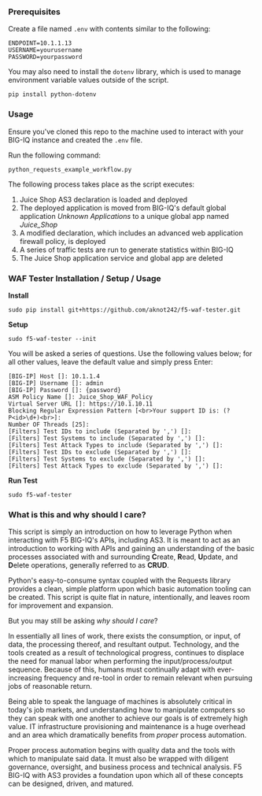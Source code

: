 ### Prerequisites

Create a file named `.env` with contents similar to the following:

```
ENDPOINT=10.1.1.13
USERNAME=yourusername
PASSWORD=yourpassword
```

You may also need to install the `dotenv` library, which is used to manage environment variable values outside of the script.

```
pip install python-dotenv
```

### Usage

Ensure you've cloned this repo to the machine used to interact with your BIG-IQ instance and created the `.env` file.

Run the following command:

```
python_requests_example_workflow.py
```

The following process takes place as the script executes:

1. Juice Shop AS3 declaration is loaded and deployed
1. The deployed application is moved from BIG-IQ's default global application *Unknown Applications* to a unique global app named *Juice_Shop*
1. A modified declaration, which includes an advanced web application firewall policy, is deployed
1. A series of traffic tests are run to generate statistics within BIG-IQ
1. The Juice Shop application service and global app are deleted


### WAF Tester Installation / Setup / Usage
**Install**
```
sudo pip install git+https://github.com/aknot242/f5-waf-tester.git
```

**Setup**
```
sudo f5-waf-tester --init
```

You will be asked a series of questions. Use the following values below; for all other values, leave the default value and simply press Enter:

```
[BIG-IP] Host []: 10.1.1.4
[BIG-IP] Username []: admin
[BIG-IP] Password []: {password}
ASM Policy Name []: Juice_Shop_WAF_Policy
Virtual Server URL []: https://10.1.10.11
Blocking Regular Expression Pattern [<br>Your support ID is: (?P<id>\d+)<br>]:
Number OF Threads [25]:
[Filters] Test IDs to include (Separated by ',') []:
[Filters] Test Systems to include (Separated by ',') []:
[Filters] Test Attack Types to include (Separated by ',') []:
[Filters] Test IDs to exclude (Separated by ',') []:
[Filters] Test Systems to exclude (Separated by ',') []:
[Filters] Test Attack Types to exclude (Separated by ',') []:
```

**Run Test**
```
sudo f5-waf-tester
```

### What is this and why should I care?

This script is simply an introduction on how to leverage Python when interacting with F5 BIG-IQ's APIs, including AS3. It is meant to act as an introduction to working with APIs and gaining an understanding of the basic processes associated with and surrounding **C**reate, **R**ead, **U**pdate, and **D**elete operations, generally referred to as **CRUD**.

Python's easy-to-consume syntax coupled with the Requests library provides a clean, simple platform upon which basic automation tooling can be created. This script is quite flat in nature, intentionally, and leaves room for improvement and expansion.

But you may still be asking *why should I care*?

In essentially all lines of work, there exists the consumption, or input, of data, the processing thereof, and resultant output. Technology, and the tools created as a result of technological progress, continues to displace the need for manual labor when performing the input/process/output sequence. Because of this, humans must continually adapt with ever-increasing frequency and re-tool in order to remain relevant when pursuing jobs of reasonable return.

Being able to speak the language of machines is absolutely critical in today's job markets, and understanding how to manipulate computers so they can speak with one another to achieve our goals is of extremely high value. IT infrastructure provisioning and maintenance is a huge overhead and an area which dramatically benefits from *proper* process automation.

Proper process automation begins with quality data and the tools with which to manipulate said data. It must also be wrapped with diligent governance, oversight, and business process and technical analysis. F5 BIG-IQ with AS3 provides a foundation upon which all of these concepts can be designed, driven, and matured.
